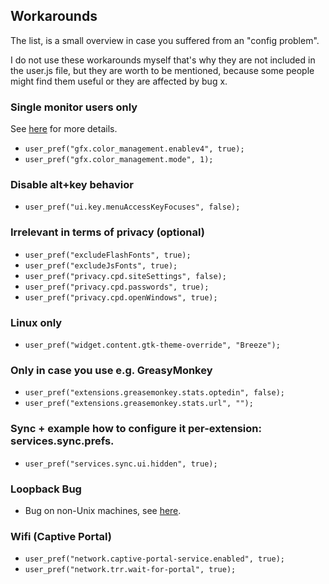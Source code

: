 ## Workarounds 

The list, is a small overview in case you suffered from an "config problem". 

I do not use these workarounds myself that's why they are not included in the user.js file, but they are worth to be mentioned, because some people might find them useful or they are affected by bug x.

### Single monitor users only
See [here](https://hub.displaycal.net/forums/topic/any-idea-whats-wrong-with-my-chrome/) for more details.

* `user_pref("gfx.color_management.enablev4", true);`
* `user_pref("gfx.color_management.mode", 1);`


### Disable alt+key behavior
* `user_pref("ui.key.menuAccessKeyFocuses", false);`


###  Irrelevant in terms of privacy (optional)
* `user_pref("excludeFlashFonts", true);`
* `user_pref("excludeJsFonts", true);`
* `user_pref("privacy.cpd.siteSettings", false);`
* `user_pref("privacy.cpd.passwords", true);`
* `user_pref("privacy.cpd.openWindows", true);`


### Linux only
* `user_pref("widget.content.gtk-theme-override", "Breeze");`


### Only in case you use e.g. GreasyMonkey
* `user_pref("extensions.greasemonkey.stats.optedin", false);`
* `user_pref("extensions.greasemonkey.stats.url", "");`


### Sync + example how to configure it per-extension: services.sync.prefs.<SETTING>
* `user_pref("services.sync.ui.hidden", true);`


### Loopback Bug
* Bug on non-Unix machines, see [here](https://bugzilla.mozilla.org/show_bug.cgi?id=100154).


### Wifi (Captive Portal)
* `user_pref("network.captive-portal-service.enabled", true);`
* `user_pref("network.trr.wait-for-portal", true);`

